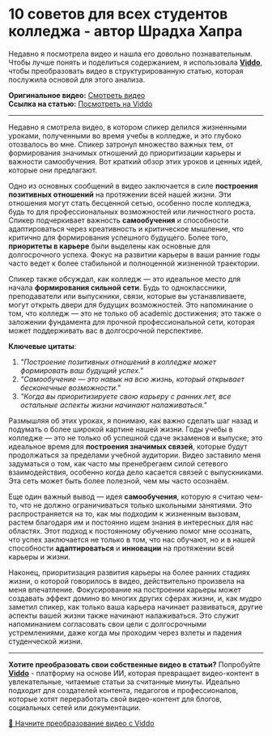 # 10 советов для всех студентов колледжа - автор Шрадха Хапра

Недавно я посмотрела видео и нашла его довольно познавательным. Чтобы лучше понять и поделиться содержанием, я использовала **[Viddo](https://viddo.pro/)**, чтобы преобразовать видео в структурированную статью, которая послужила основой для этого анализа.

**Оригинальное видео:** [Смотреть видео](https://www.youtube.com/watch?v=HTnYadnefBA)  
**Ссылка на статью:** [Посмотреть на Viddo](https://viddo.pro/zh/video-result/69e50c1b-69c2-4600-9764-a15032be19bc)

---

Недавно я смотрела видео, в котором спикер делился жизненными уроками, полученными во время учебы в колледже, и это глубоко отозвалось во мне. Спикер затронул множество важных тем, от формирования значимых отношений до приоритизации карьеры и важности самообучения. Вот краткий обзор этих уроков и ценных идей, которые они предлагают.

Одно из основных сообщений в видео заключается в силе **построения позитивных отношений** на протяжении всей нашей жизни. Эти отношения могут стать бесценной сетью, особенно после колледжа, будь то для профессиональных возможностей или личностного роста. Спикер подчеркивает важность **самообучения** и способности адаптироваться через креативность и критическое мышление, что критично для формирования успешного будущего. Более того, **приоритеты в карьере** были выделены как основные для долгосрочного успеха. Фокус на развитии карьеры в ваши ранние годы часто ведет к более стабильной и полноценной жизненной траектории.

Спикер также обсуждал, как колледж — это идеальное место для начала **формирования сильной сети**. Будь то одноклассники, преподаватели или выпускники, связи, которые вы устанавливаете, могут открыть двери для будущих возможностей. Это напоминание о том, что колледж — это не только об academic достижения; это также о заложении фундамента для прочной профессиональной сети, которая может поддерживать вас в долгосрочной перспективе.

**Ключевые цитаты**:
1. *"Построение позитивных отношений в колледже может формировать ваш будущий успех."*
2. *"Самообучение — это навык на всю жизнь, который открывает бесконечные возможности."*
3. *"Когда вы приоритизируете свою карьеру с ранних лет, все остальные аспекты жизни начинают налаживаться."*

Размышляя об этих уроках, я понимаю, как важно сделать шаг назад и подумать о более широкой картине нашей жизни. Годы учебы в колледже — это не только об успешной сдаче экзаменов и выпуске; это идеальное время для **построения значимых связей**, которые будут продолжаться за пределами учебной аудитории. Видео заставило меня задуматься о том, как часто мы пренебрегаем силой сетевого взаимодействия, особенно когда дело касается связей с выпускниками. Эта сеть может быть более полезной, чем мы часто осознаём.

Еще один важный вывод — идея **самообучения**, которую я считаю чем-то, что не должно ограничиваться только школьными занятиями. Это распространяется на то, как мы подходим к жизненным вызовам, растем благодаря им и постоянно ищем знания в интересных для нас областях. Этот подход к постоянному обучению помог мне осознать, что успех заключается не только в том, что нас обучают, но и в нашей способности **адаптироваться** и **инновации** на протяжении всей карьеры и жизни.

Наконец, приоритизация развития карьеры на более ранних стадиях жизни, о которой говорилось в видео, действительно произвела на меня впечатление. Фокусирование на построении карьеры может создавать эффект домино во многих других сферах жизни, и, как мудро заметил спикер, как только ваша карьера начинает развиваться, другие аспекты вашей жизни также начинают налаживаться. Это служит напоминанием согласовать свои цели с долгосрочными устремлениями, даже когда мы проходим через взлеты и падения студенческой жизни.

---

**Хотите преобразовать свои собственные видео в статьи?** Попробуйте **[Viddo](https://viddo.pro/)** - платформу на основе ИИ, которая превращает видео-контент в увлекательные, читаемые статьи за считанные минуты. Идеально подходит для создателей контента, педагогов и профессионалов, которые хотят переработать свой видео-контент для блогов, социальных сетей или документации.

[🚀 Начните преобразование видео с Viddo](https://viddo.pro/)